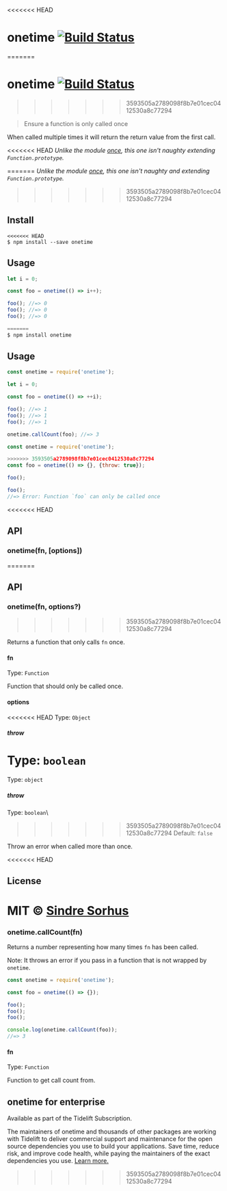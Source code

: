 <<<<<<< HEAD
# onetime [![Build Status](https://travis-ci.org/sindresorhus/onetime.svg?branch=master)](https://travis-ci.org/sindresorhus/onetime)
=======
# onetime [![Build Status](https://travis-ci.com/sindresorhus/onetime.svg?branch=master)](https://travis-ci.com/github/sindresorhus/onetime)
>>>>>>> 3593505a2789098f8b7e01cec0412530a8c77294

> Ensure a function is only called once

When called multiple times it will return the return value from the first call.

<<<<<<< HEAD
*Unlike the module [once](https://github.com/isaacs/once), this one isn't naughty extending `Function.prototype`.*

=======
*Unlike the module [once](https://github.com/isaacs/once), this one isn't naughty and extending `Function.prototype`.*
>>>>>>> 3593505a2789098f8b7e01cec0412530a8c77294

## Install

```
<<<<<<< HEAD
$ npm install --save onetime
```


## Usage

```js
let i = 0;

const foo = onetime(() => i++);

foo(); //=> 0
foo(); //=> 0
foo(); //=> 0
```

```js
=======
$ npm install onetime
```

## Usage

```js
const onetime = require('onetime');

let i = 0;

const foo = onetime(() => ++i);

foo(); //=> 1
foo(); //=> 1
foo(); //=> 1

onetime.callCount(foo); //=> 3
```

```js
const onetime = require('onetime');

>>>>>>> 3593505a2789098f8b7e01cec0412530a8c77294
const foo = onetime(() => {}, {throw: true});

foo();

foo();
//=> Error: Function `foo` can only be called once
```

<<<<<<< HEAD

## API

### onetime(fn, [options])
=======
## API

### onetime(fn, options?)
>>>>>>> 3593505a2789098f8b7e01cec0412530a8c77294

Returns a function that only calls `fn` once.

#### fn

Type: `Function`

Function that should only be called once.

#### options

<<<<<<< HEAD
Type: `Object`

##### throw

Type: `boolean`<br>
=======
Type: `object`

##### throw

Type: `boolean`\
>>>>>>> 3593505a2789098f8b7e01cec0412530a8c77294
Default: `false`

Throw an error when called more than once.

<<<<<<< HEAD

## License

MIT © [Sindre Sorhus](https://sindresorhus.com)
=======
### onetime.callCount(fn)

Returns a number representing how many times `fn` has been called.

Note: It throws an error if you pass in a function that is not wrapped by `onetime`.

```js
const onetime = require('onetime');

const foo = onetime(() => {});

foo();
foo();
foo();

console.log(onetime.callCount(foo));
//=> 3
```

#### fn

Type: `Function`

Function to get call count from.

## onetime for enterprise

Available as part of the Tidelift Subscription.

The maintainers of onetime and thousands of other packages are working with Tidelift to deliver commercial support and maintenance for the open source dependencies you use to build your applications. Save time, reduce risk, and improve code health, while paying the maintainers of the exact dependencies you use. [Learn more.](https://tidelift.com/subscription/pkg/npm-onetime?utm_source=npm-onetime&utm_medium=referral&utm_campaign=enterprise&utm_term=repo)
>>>>>>> 3593505a2789098f8b7e01cec0412530a8c77294
